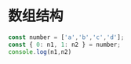 # 数组结构

```js
const number = ['a','b','c','d'];
const { 0: n1, 1: n2 } = number;
console.log(n1,n2)

```